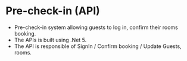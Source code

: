 # Pre-check-in (API)
- Pre-check-in system allowing guests to log in, confirm their rooms booking.
- The APIs is built using .Net 5.
- The API is responsible of SignIn / Confirm booking / Update Guests, rooms.
